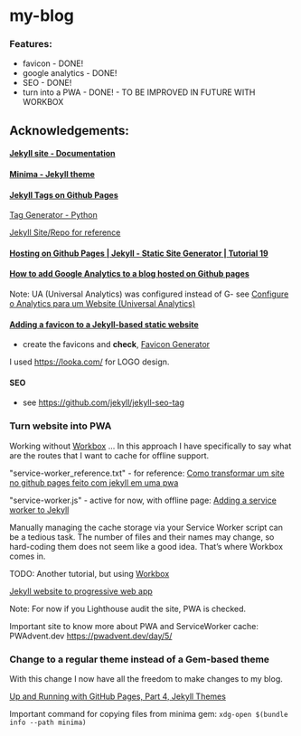 # my-blog

### Features:

- favicon - DONE!
- google analytics - DONE!
- SEO - DONE!
- turn into a PWA - DONE! - TO BE IMPROVED IN FUTURE WITH WORKBOX


## Acknowledgements:

#### [Jekyll site - Documentation](https://jekyllrb.com/)

#### [Minima - Jekyll theme](https://github.com/jekyll/minima)

#### [Jekyll Tags on Github Pages](http://longqian.me/2017/02/09/github-jekyll-tag/)

[Tag Generator - Python](https://github.com/qian256/qian256.github.io/blob/master/tag_generator.py)

[Jekyll Site/Repo for reference](https://github.com/qian256/qian256.github.io)

#### [Hosting on Github Pages | Jekyll - Static Site Generator | Tutorial 19](https://www.youtube.com/watch?v=fqFjuX4VZmU)

#### [How to add Google Analytics to a blog hosted on Github pages](https://www.howtotechwriting.com/documentation%20tools/analytics/google%20analytics/documentation/2021/10/07/how-to-add-analytics-to-jekyll.html)

Note: UA (Universal Analytics) was configured instead of G-    see [Configure o Analytics para um Website (Universal Analytics)](https://support.google.com/analytics/answer/10269537?ref_topic=1009620)


#### [Adding a favicon to a Jekyll-based static website](https://ptc-it.de/add-favicon-to-mm-jekyll-site/)

- create the favicons and __check__, [Favicon Generator](https://realfavicongenerator.net/)

I used https://looka.com/ for LOGO design.


#### SEO 

- see https://github.com/jekyll/jekyll-seo-tag


### Turn website into PWA
Working without [Workbox](https://developers.google.com/web/tools/workbox) ... In this approach I have specifically to say what are the routes that I want to cache for offline support.

"service-worker_reference.txt" - for reference:
[Como transformar um site no github pages feito com jekyll em uma pwa](https://regino.dev/como-transformar-um-site-no-github-pages-feito-com-jekyll-em-uma-pwa/)

"service-worker.js" - active for now, with offline page:
[Adding a service worker to Jekyll](https://tosbourn.com/adding-service-worker-to-jekyll/)

Manually managing the cache storage via your Service Worker script can be a tedious task. The number of files and their names may change, so hard-coding them does not seem like a good idea. That’s where Workbox comes in.

TODO: Another tutorial, but using [Workbox](https://developers.google.com/web/tools/workbox)

[Jekyll website to progressive web app](https://svrooij.io/2022/01/29/jekyll-pwa/)

Note: For now if you Lighthouse audit the site, PWA is checked.

Important site to know more about PWA and ServiceWorker cache: PWAdvent.dev https://pwadvent.dev/day/5/


### Change to a regular theme instead of a Gem-based theme

With this change I now have all the freedom to make changes to my blog.   

[Up and Running with GitHub Pages, Part 4, Jekyll Themes](https://www.youtube.com/watch?v=8IgNO1HgCrk)

Important command for copying files from minima gem: ```xdg-open $(bundle info --path minima)```